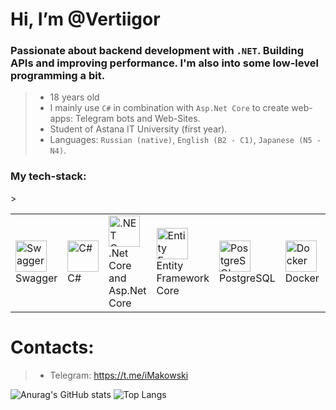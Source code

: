 #  Hi, I’m @Vertiigor
### Passionate about backend development with `.NET`. Building APIs and improving performance. I'm also into some low-level programming a bit.
> - 18 years old
> - I mainly use `C#`  in combination with `Asp.Net Core` to create web-apps: Telegram bots and Web-Sites.
> - Student of Astana IT University (first year).
> - Languages: `Russian (native)`, `English (B2 - C1)`, `Japanese (N5 - N4)`.

### My tech-stack:
  <table>
		<tr>
	<td><a><img width="50" src="https://raw.githubusercontent.com/marwin1991/profile-technology-icons/refs/heads/main/icons/swagger.png" alt="Swagger" title="Swagger"/>Swagger</a></td>
	<td><a><img width="50" src="https://raw.githubusercontent.com/marwin1991/profile-technology-icons/refs/heads/main/icons/c%23.png" alt="C#" title="C#"/>C#</a></td>
	<td><a><img width="50" src="https://github.com/dotnet/brand/blob/main/logo/dotnet-logo.jpg?raw=true" title=".NET Core"/> .Net Core and Asp.Net Core</a></td>
  <td><a><img width="50" src="https://github.com/ErikEJ/EntityFramework/blob/main/logo/ef-logo.png?raw=true" title="Entity Framework Core"/> Entity Framework Core</a></td>
	<td><a><img width="50" src="https://raw.githubusercontent.com/marwin1991/profile-technology-icons/refs/heads/main/icons/postgresql.png" alt="PostgreSQL" title="PostgreSQL"/>PostgreSQL</a></td>
	<td><a><img width="50" src="https://raw.githubusercontent.com/marwin1991/profile-technology-icons/refs/heads/main/icons/docker.png" alt="Docker" title="Docker"/>Docker</a></td>
	<td><a><img width="50" src="https://raw.githubusercontent.com/marwin1991/profile-technology-icons/refs/heads/main/icons/arduino.png" alt="Arduino" title="Arduino"/>Arduino</a></td>
    </tr>>
  </table>

#  Contacts:
> - Telegram: https://t.me/iMakowski

![Anurag's GitHub stats](https://github-readme-stats.vercel.app/api?username=Vertiigor&show_icons=true&theme=tokyonight)
![Top Langs](https://github-readme-stats.vercel.app/api/top-langs/?username=Vertiigor&layout=compact&theme=tokyonight)

<!---
Vertiigor/Vertiigor is a ✨ special ✨ repository because its `README.md` (this file) appears on your GitHub profile.
You can click the Preview link to take a look at your changes.
--->
